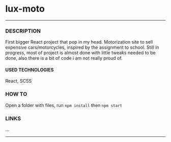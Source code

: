 # lux-moto
***
### DESCRIPTION
First bigger React project that pop in my head. Motorization site to sell expensive cars/motorcycles, inspired by the assignment to school. Still in progress, most of project is almost done with little tweaks needed to be done, also there is a bit of code i am not really proud of.

#### USED TECHNOLOGIES
React, SCSS

### HOW TO
Open a folder with files, run `npm install` then `npm start`

### LINKS
...
***

